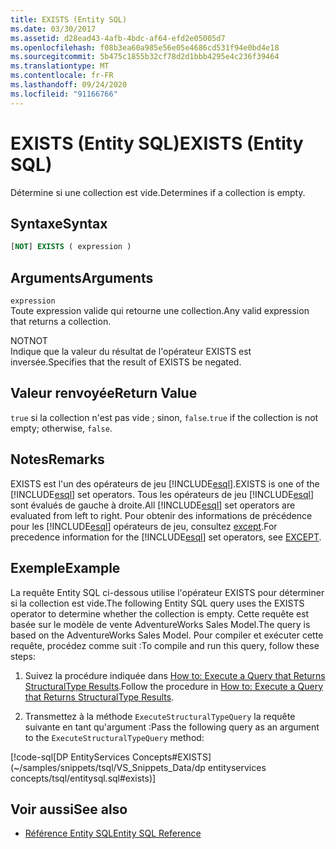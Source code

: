 ```yaml
---
title: EXISTS (Entity SQL)
ms.date: 03/30/2017
ms.assetid: d28ead43-4afb-4bdc-af64-efd2e05005d7
ms.openlocfilehash: f08b3ea60a985e56e05e4686cd531f94e0bd4e18
ms.sourcegitcommit: 5b475c1855b32cf78d2d1bbb4295e4c236f39464
ms.translationtype: MT
ms.contentlocale: fr-FR
ms.lasthandoff: 09/24/2020
ms.locfileid: "91166766"
---
```

# <a name="exists-entity-sql"></a><span data-ttu-id="bd43b-102">EXISTS (Entity SQL)</span><span class="sxs-lookup"><span data-stu-id="bd43b-102">EXISTS (Entity SQL)</span></span>

<span data-ttu-id="bd43b-103">Détermine si une collection est vide.</span><span class="sxs-lookup"><span data-stu-id="bd43b-103">Determines if a collection is empty.</span></span>  
  
## <a name="syntax"></a><span data-ttu-id="bd43b-104">Syntaxe</span><span class="sxs-lookup"><span data-stu-id="bd43b-104">Syntax</span></span>  
  
```sql  
[NOT] EXISTS ( expression )  
```  
  
## <a name="arguments"></a><span data-ttu-id="bd43b-105">Arguments</span><span class="sxs-lookup"><span data-stu-id="bd43b-105">Arguments</span></span>  

 `expression`  
 <span data-ttu-id="bd43b-106">Toute expression valide qui retourne une collection.</span><span class="sxs-lookup"><span data-stu-id="bd43b-106">Any valid expression that returns a collection.</span></span>  
  
 <span data-ttu-id="bd43b-107">NOT</span><span class="sxs-lookup"><span data-stu-id="bd43b-107">NOT</span></span>  
 <span data-ttu-id="bd43b-108">Indique que la valeur du résultat de l'opérateur EXISTS est inversée.</span><span class="sxs-lookup"><span data-stu-id="bd43b-108">Specifies that the result of EXISTS be negated.</span></span>  
  
## <a name="return-value"></a><span data-ttu-id="bd43b-109">Valeur renvoyée</span><span class="sxs-lookup"><span data-stu-id="bd43b-109">Return Value</span></span>  

 <span data-ttu-id="bd43b-110">`true` si la collection n'est pas vide ; sinon, `false`.</span><span class="sxs-lookup"><span data-stu-id="bd43b-110">`true` if the collection is not empty; otherwise, `false`.</span></span>  
  
## <a name="remarks"></a><span data-ttu-id="bd43b-111">Notes</span><span class="sxs-lookup"><span data-stu-id="bd43b-111">Remarks</span></span>  

 <span data-ttu-id="bd43b-112">EXISTS est l'un des opérateurs de jeu [!INCLUDE[esql](../../../../../../includes/esql-md.md)].</span><span class="sxs-lookup"><span data-stu-id="bd43b-112">EXISTS is one of the [!INCLUDE[esql](../../../../../../includes/esql-md.md)] set operators.</span></span> <span data-ttu-id="bd43b-113">Tous les opérateurs de jeu [!INCLUDE[esql](../../../../../../includes/esql-md.md)] sont évalués de gauche à droite.</span><span class="sxs-lookup"><span data-stu-id="bd43b-113">All [!INCLUDE[esql](../../../../../../includes/esql-md.md)] set operators are evaluated from left to right.</span></span> <span data-ttu-id="bd43b-114">Pour obtenir des informations de précédence pour les [!INCLUDE[esql](../../../../../../includes/esql-md.md)] opérateurs de jeu, consultez [except](except-entity-sql.md).</span><span class="sxs-lookup"><span data-stu-id="bd43b-114">For precedence information for the [!INCLUDE[esql](../../../../../../includes/esql-md.md)] set operators, see [EXCEPT](except-entity-sql.md).</span></span>  
  
## <a name="example"></a><span data-ttu-id="bd43b-115">Exemple</span><span class="sxs-lookup"><span data-stu-id="bd43b-115">Example</span></span>  

 <span data-ttu-id="bd43b-116">La requête Entity SQL ci-dessous utilise l'opérateur EXISTS pour déterminer si la collection est vide.</span><span class="sxs-lookup"><span data-stu-id="bd43b-116">The following Entity SQL query uses the EXISTS operator to determine whether the collection is empty.</span></span> <span data-ttu-id="bd43b-117">Cette requête est basée sur le modèle de vente AdventureWorks Sales Model.</span><span class="sxs-lookup"><span data-stu-id="bd43b-117">The query is based on the AdventureWorks Sales Model.</span></span> <span data-ttu-id="bd43b-118">Pour compiler et exécuter cette requête, procédez comme suit :</span><span class="sxs-lookup"><span data-stu-id="bd43b-118">To compile and run this query, follow these steps:</span></span>  
  
1. <span data-ttu-id="bd43b-119">Suivez la procédure indiquée dans [How to: Execute a Query that Returns StructuralType Results](../how-to-execute-a-query-that-returns-structuraltype-results.md).</span><span class="sxs-lookup"><span data-stu-id="bd43b-119">Follow the procedure in [How to: Execute a Query that Returns StructuralType Results](../how-to-execute-a-query-that-returns-structuraltype-results.md).</span></span>  
  
2. <span data-ttu-id="bd43b-120">Transmettez à la méthode `ExecuteStructuralTypeQuery` la requête suivante en tant qu'argument :</span><span class="sxs-lookup"><span data-stu-id="bd43b-120">Pass the following query as an argument to the `ExecuteStructuralTypeQuery` method:</span></span>  
  
 [!code-sql[DP EntityServices Concepts#EXISTS](~/samples/snippets/tsql/VS_Snippets_Data/dp entityservices concepts/tsql/entitysql.sql#exists)]  
  
## <a name="see-also"></a><span data-ttu-id="bd43b-121">Voir aussi</span><span class="sxs-lookup"><span data-stu-id="bd43b-121">See also</span></span>

- [<span data-ttu-id="bd43b-122">Référence Entity SQL</span><span class="sxs-lookup"><span data-stu-id="bd43b-122">Entity SQL Reference</span></span>](entity-sql-reference.md)
